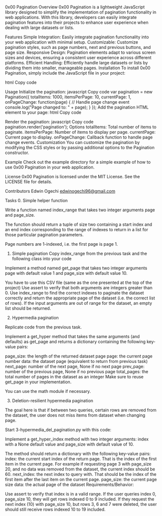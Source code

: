 0x00 Pagination
Overview
0x00 Pagination is a lightweight JavaScript library designed to simplify the implementation of pagination functionality in web applications. With this library, developers can easily integrate pagination features into their projects to enhance user experience when dealing with large datasets or lists.

Features
Simple Integration: Easily integrate pagination functionality into your web application with minimal setup.
Customizable: Customize pagination styles, such as page numbers, next and previous buttons, and page size.
Responsive Design: Pagination elements adapt to various screen sizes and devices, ensuring a consistent user experience across different platforms.
Efficient Handling: Efficiently handle large datasets or lists by dividing them into smaller, manageable pages.
Installation
To install 0x00 Pagination, simply include the JavaScript file in your project:

html
Copy code
<script src="0x00-pagination.js"></script>
Usage
Initialize the pagination:
javascript
Copy code
var pagination = new Pagination({
    totalItems: 1000,
    itemsPerPage: 10,
    currentPage: 1,
    onPageChange: function(page) {
        // Handle page change event
        console.log("Page changed to: " + page);
    }
});
Add the pagination HTML element to your page:
html
Copy code
<div id="pagination"></div>
Render the pagination:
javascript
Copy code
pagination.render('pagination');
Options
totalItems: Total number of items to paginate.
itemsPerPage: Number of items to display per page.
currentPage: Current page to display.
onPageChange: Callback function to handle page change events.
Customization
You can customize the pagination by modifying the CSS styles or by passing additional options to the Pagination constructor.

Example
Check out the example directory for a simple example of how to use 0x00 Pagination in your web application.

License
0x00 Pagination is licensed under the MIT License. See the LICENSE file for details.

Contributors
Edwin Ogechi edwinogechi96@gmail.com


Tasks
0. Simple helper function

Write a function named index_range that takes two integer arguments page and page_size.

The function should return a tuple of size two containing a start index and an end index corresponding to the range of indexes to return in a list for those particular pagination parameters.

Page numbers are 1-indexed, i.e. the first page is page 1.

1. Simple pagination
Copy index_range from the previous task and the following class into your code

Implement a method named get_page that takes two integer arguments page with default value 1 and page_size with default value 10.

You have to use this CSV file (same as the one presented at the top of the project)
Use assert to verify that both arguments are integers greater than 0.
Use index_range to find the correct indexes to paginate the dataset correctly and return the appropriate page of the dataset (i.e. the correct list of rows).
If the input arguments are out of range for the dataset, an empty list should be returned.


2. Hypermedia pagination


Replicate code from the previous task.

Implement a get_hyper method that takes the same arguments (and defaults) as get_page and returns a dictionary containing the following key-value pairs:

page_size: the length of the returned dataset page
page: the current page number
data: the dataset page (equivalent to return from previous task)
next_page: number of the next page, None if no next page
prev_page: number of the previous page, None if no previous page
total_pages: the total number of pages in the dataset as an integer
Make sure to reuse get_page in your implementation.

You can use the math module if necessary.


3. Deletion-resilient hypermedia pagination

The goal here is that if between two queries, certain rows are removed from the dataset, the user does not miss items from dataset when changing page.

Start 3-hypermedia_del_pagination.py with this code:

Implement a get_hyper_index method with two integer arguments: index with a None default value and page_size with default value of 10.

The method should return a dictionary with the following key-value pairs:
index: the current start index of the return page. That is the index of the first item in the current page. For example if requesting page 3 with page_size 20, and no data was removed from the dataset, the current index should be 60.
next_index: the next index to query with. That should be the index of the first item after the last item on the current page.
page_size: the current page size
data: the actual page of the dataset
Requirements/Behavior:

Use assert to verify that index is in a valid range.
If the user queries index 0, page_size 10, they will get rows indexed 0 to 9 included.
If they request the next index (10) with page_size 10, but rows 3, 6 and 7 were deleted, the user should still receive rows indexed 10 to 19 included.
